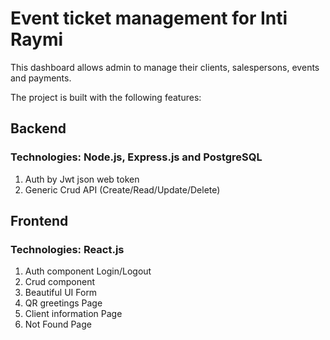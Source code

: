 # Event ticket management for Inti Raymi

This dashboard allows admin to manage their clients, salespersons, events and payments.

The project is built with the following features:

## Backend

### Technologies: Node.js, Express.js and PostgreSQL

1. Auth by Jwt json web token
2. Generic Crud API (Create/Read/Update/Delete)

## Frontend

### Technologies: React.js

1. Auth component Login/Logout
2. Crud component
3. Beautiful UI Form
4. QR greetings Page
5. Client information Page
6. Not Found Page
